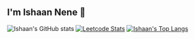 ## I'm Ishaan Nene 👋

![Ishaan's GitHub stats](https://github-readme-stats.vercel.app/api?username=IshaanNene&show_icons=true)
[![Leetcode Stats](https://leetcard.jacoblin.cool/JacobLinCool)](https://leetcode.com/ishaannene/)
[![Ishaan's Top Langs](https://github-readme-stats.vercel.app/api/top-langs/?username=IshaanNene)](https://github.com/anuraghazra/github-readme-stats)
